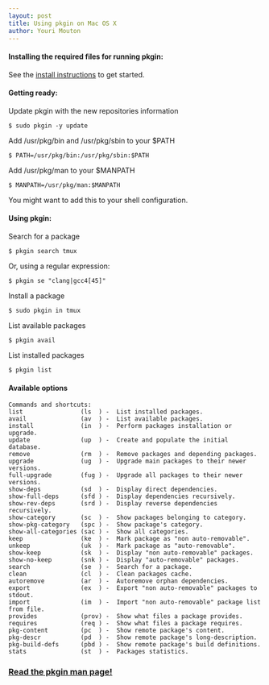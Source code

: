 ```yaml
---
layout: post
title: Using pkgin on Mac OS X
author: Youri Mouton
---
```


#### Installing the required files for running pkgin:

See the [install instructions](http://saveosx.org/download-and-install/) to get started.

#### Getting ready:     

Update pkgin with the new repositories information     

`$ sudo pkgin -y update`

Add /usr/pkg/bin and /usr/pkg/sbin to your $PATH   

`$ PATH=/usr/pkg/bin:/usr/pkg/sbin:$PATH`     

Add /usr/pkg/man to your $MANPATH    

`$ MANPATH=/usr/pkg/man:$MANPATH`    

You might want to add this to your shell configuration.

#### Using pkgin:

Search for a package       

`$ pkgin search tmux`  

Or, using a regular expression:

`$ pkgin se "clang|gcc4[45]"`

Install a package       

`$ sudo pkgin in tmux`      

List available packages     

`$ pkgin avail`      

List installed packages      

`$ pkgin list`      

#### Available options

	Commands and shortcuts:
	list                (ls  ) -  List installed packages.
	avail               (av  ) -  List available packages.
	install             (in  ) -  Perform packages installation or upgrade.
	update              (up  ) -  Create and populate the initial database.
	remove              (rm  ) -  Remove packages and depending packages.
	upgrade             (ug  ) -  Upgrade main packages to their newer versions.
	full-upgrade        (fug ) -  Upgrade all packages to their newer versions.
	show-deps           (sd  ) -  Display direct dependencies.
	show-full-deps      (sfd ) -  Display dependencies recursively.
	show-rev-deps       (srd ) -  Display reverse dependencies recursively.
	show-category       (sc  ) -  Show packages belonging to category.
	show-pkg-category   (spc ) -  Show package's category.
	show-all-categories (sac ) -  Show all categories.
	keep                (ke  ) -  Mark package as "non auto-removable".
	unkeep              (uk  ) -  Mark package as "auto-removable".
	show-keep           (sk  ) -  Display "non auto-removable" packages.
	show-no-keep        (snk ) -  Display "auto-removable" packages.
	search              (se  ) -  Search for a package.
	clean               (cl  ) -  Clean packages cache.
	autoremove          (ar  ) -  Autoremove orphan dependencies.
	export              (ex  ) -  Export "non auto-removable" packages to stdout.
	import              (im  ) -  Import "non auto-removable" package list from file.
	provides            (prov) -  Show what files a package provides.
	requires            (req ) -  Show what files a package requires.
	pkg-content         (pc  ) -  Show remote package's content.
	pkg-descr           (pd  ) -  Show remote package's long-description.
	pkg-build-defs      (pbd ) -  Show remote package's build definitions.
	stats               (st  ) -  Packages statistics.

### [Read the pkgin man page!](/man/)     

